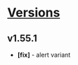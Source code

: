 # [Versions](https://github.com/Tracktor/design-system/releases)

## v1.55.1
- **[fix]** - alert variant
